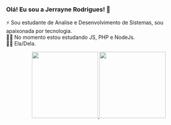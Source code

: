 ### Olá! Eu sou a Jerrayne Rodrigues! 👋

⚡ Sou estudante de Analise e Desenvolvimento de Sistemas, sou apaixonada por tecnologia.<br>
👩‍💻 No momento estou estudando JS, PHP e NodeJs.<br>
🧚‍♀️ Ela/Dela.<br>
<div align="center">
  <a href="[https://github.com/rafaballerini](https://github.com/jerrayner)">
  <img height="180em" src="https://github-readme-stats.vercel.app/api?username=jerrayner&show_icons=true&theme=tokyonight&include_all_commits=true&count_private=true"/>
  <img height="180em" src="https://github-readme-stats.vercel.app/api/top-langs/?username=jerrayner&layout=compact&langs_count=7&theme=tokyonight"/>
</div>
